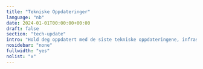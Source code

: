 ```yaml
---
title: "Tekniske Oppdateringer"
language: "nb"
date: 2024-01-01T00:00:00+00:00
draft: false
section: "tech-update"
intro: "Hold deg oppdatert med de siste tekniske oppdateringene, infrastruktursendringer og utviklingsinnsiktene fra Safespring."
nosidebar: "none"
fullwidth: "yes"
nolist: "x"
---
```

